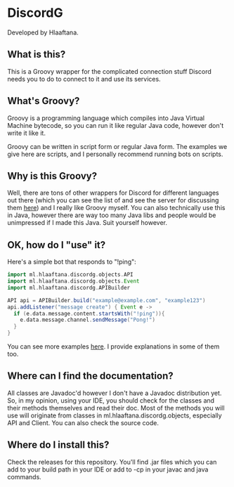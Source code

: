 # DiscordG
Developed by Hlaaftana.

## What is this?
This is a Groovy wrapper for the complicated connection stuff Discord needs you to do to connect to it and use its services.

## What's Groovy?
Groovy is a programming language which compiles into Java Virtual Machine bytecode, so you can run it like regular Java code, however don't write it like it.

Groovy can be written in script form or regular Java form. The examples we give here are scripts, and I personally recommend running bots on scripts.

## Why is this Groovy?
Well, there are tons of other wrappers for Discord for different languages out there (which you can see the list of and see the server for discussing them [here](https://www.reddit.com/r/discordapp/comments/3hgipw/unofficial_discord_api_server_reverse_engineering/))
and I really like Groovy myself. You can also technically use this in Java, however there are way too many Java libs and people would be unimpressed if I made this Java. Suit yourself however.

## OK, how do I "use" it?
Here's a simple bot that responds to "!ping":

```groovy
import ml.hlaaftana.discordg.objects.API
import ml.hlaaftana.discordg.objects.Event
import ml.hlaaftana.discordg.APIBuilder

API api = APIBuilder.build("example@example.com", "example123")
api.addListener("message create") { Event e ->
  if (e.data.message.content.startsWith("!ping")){
    e.data.message.channel.sendMessage("Pong!")
  }
}
```

You can see more examples [here](https://github.com/hlaaftana/DiscordG/tree/master/examples). I provide explanations in some of them too.

## Where can I find the documentation?
All classes are Javadoc'd however I don't have a Javadoc distribution yet. So, in my opinion, using your IDE, you should check for the classes and their methods themselves and read their doc. Most of the methods you will use will originate from classes in ml.hlaaftana.discordg.objects, especially API and Client. You can also check the source code.

## Where do I install this?
Check the releases for this repository. You'll find .jar files which you can add to your build path in your IDE or add to -cp in your javac and java commands.